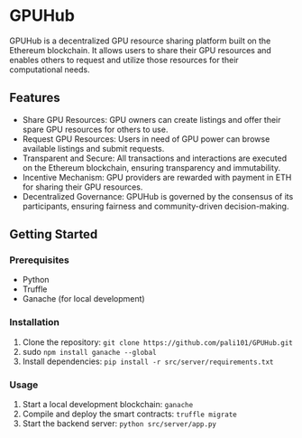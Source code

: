 # GPUHub

GPUHub is a decentralized GPU resource sharing platform built on the Ethereum blockchain. It allows users to share their GPU resources and enables others to request and utilize those resources for their computational needs.

## Features

- Share GPU Resources: GPU owners can create listings and offer their spare GPU resources for others to use.
- Request GPU Resources: Users in need of GPU power can browse available listings and submit requests.
- Transparent and Secure: All transactions and interactions are executed on the Ethereum blockchain, ensuring transparency and immutability.
- Incentive Mechanism: GPU providers are rewarded with payment in ETH for sharing their GPU resources.
- Decentralized Governance: GPUHub is governed by the consensus of its participants, ensuring fairness and community-driven decision-making.

## Getting Started

### Prerequisites

- Python
- Truffle
- Ganache (for local development)

### Installation

1. Clone the repository: `git clone https://github.com/pali101/GPUHub.git`
2. sudo `npm install ganache --global`
3. Install dependencies: `pip install -r src/server/requirements.txt`
### Usage

1. Start a local development blockchain: `ganache`
2. Compile and deploy the smart contracts: `truffle migrate`
3. Start the backend server: `python src/server/app.py`
